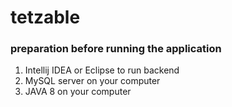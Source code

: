 # tetzable

### preparation before running the application
1. Intellij IDEA or Eclipse to run backend
2. MySQL server on your computer 
3. JAVA 8 on your computer



